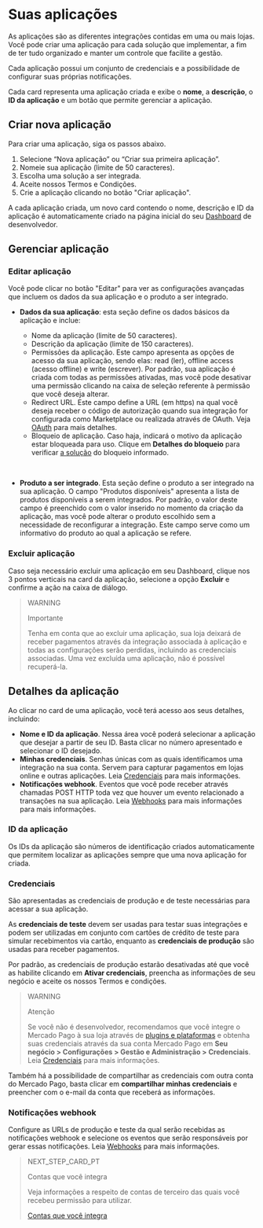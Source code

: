 # Suas aplicações
 
As aplicações são as diferentes integrações contidas em uma ou mais lojas. Você pode criar uma aplicação para cada solução que implementar, a fim de ter tudo organizado e manter um controle que facilite a gestão.
 
Cada aplicação possui um conjunto de credenciais e a possibilidade de configurar suas próprias notificações.
 
Cada card representa uma aplicação criada e exibe o **nome**, a **descrição**, o **ID da aplicação** e um botão que permite gerenciar a aplicação.
 
## Criar nova aplicação
 
Para criar uma aplicação, siga os passos abaixo.
 
1. Selecione “Nova aplicação” ou “Criar sua primeira aplicação”.
2. Nomeie sua aplicação (limite de 50 caracteres).
3. Escolha uma solução a ser integrada.
4. Aceite nossos Termos e Condições.
5. Crie a aplicação clicando no botão "Criar aplicação".
 
A cada aplicação criada, um novo card contendo o nome, descrição e ID da aplicação é automaticamente criado na página inicial do seu [Dashboard](https://www.mercadopago[FAKER][URL][DOMAIN]/developers/dashboard/introduction) de desenvolvedor.

## Gerenciar aplicação
 
### Editar aplicação
Você pode clicar no botão "Editar" para ver as configurações avançadas que incluem os dados da sua aplicação e o produto a ser integrado.
 
* **Dados da sua aplicação**: esta seção define os dados básicos da aplicação e inclue:
 
  * Nome da aplicação (limite de 50 caracteres).
  * Descrição da aplicação (limite de 150 caracteres).
  * Permissões da aplicação. Este campo apresenta as opções de acesso da sua aplicação, sendo elas: read (ler), offline access (acesso offline) e write (escrever). Por padrão, sua aplicação é criada com todas as permissões ativadas, mas você pode desativar uma permissão clicando na caixa de seleção referente à permissão que você deseja alterar.
  * Redirect URL. Este campo define a URL (em https) na qual você deseja receber o código de autorização quando sua integração for configurada como Marketplace ou realizada através de OAuth. Veja [OAuth](https://www.mercadopago[FAKER][URL][DOMAIN]/developers/pt/guides/security/oauth/introduction) para mais detalhes.
  * Bloqueio de aplicação. Caso haja, indicará o motivo da aplicação estar bloqueada para uso. Clique em **Detalhes do bloqueio** para verificar [a solução](https://www.mercadopago[FAKER][URL][DOMAIN]/developers/pt/support/23064) do bloqueio informado.
<br/> 

* **Produto a ser integrado**. Esta seção define o produto a ser integrado na sua aplicação. O campo "Produtos disponíveis" apresenta a lista de produtos disponíveis a serem integrados. Por padrão, o valor deste campo é preenchido com o valor inserido no momento da criação da aplicação, mas você pode alterar o produto escolhido sem a necessidade de reconfigurar a integração. Este campo serve como um informativo do produto ao qual a aplicação se refere.
 
### Excluir aplicação
Caso seja necessário excluir uma aplicação em seu Dashboard, clique nos 3 pontos verticais na card da aplicação, selecione a opção **Excluir** e confirme a ação na caixa de diálogo.
 
> WARNING
>
> Importante
>
> Tenha em conta que ao excluir uma aplicação, sua loja deixará de receber pagamentos através da integração associada à aplicação e todas as configurações serão perdidas, incluindo as credenciais associadas. Uma vez excluída uma aplicação, não é possível recuperá-la.
 
## Detalhes da aplicação
 
Ao clicar no card de uma aplicação, você terá acesso aos seus detalhes, incluindo:
 
* **Nome e ID da aplicação**. Nessa área você poderá selecionar a aplicação que desejar a partir de seu ID. Basta clicar no número apresentado e selecionar o ID desejado.
* **Minhas credenciais**. Senhas únicas com as quais identificamos uma integração na sua conta. Servem para capturar pagamentos em lojas online e outras aplicações. Leia [Credenciais](https://www.mercadopago[FAKER][URL][DOMAIN]/developers/pt/guides/resources/credentials) para mais informações.
* **Notificações webhook**. Eventos que você pode receber através chamadas POST HTTP toda vez que houver um evento relacionado a transações na sua aplicação. Leia [Webhooks](https://www.mercadopago[FAKER][URL][DOMAIN]/developers/pt/guides/notifications/webhooks/webhooks) para mais informações para mais informações.
 
### ID da aplicação
Os IDs da aplicação são números de identificação criados automaticamente que permitem localizar as aplicações sempre que uma nova aplicação for criada.
 
### Credenciais
São apresentadas as credenciais de produção e de teste necessárias para acessar a sua aplicação. 

As **credenciais de teste** devem ser usadas para testar suas integrações e podem ser utilizadas em conjunto com cartões de crédito de teste para simular recebimentos via cartão, enquanto as **credenciais de produção** são usadas para receber pagamentos.
 
Por padrão, as credenciais de produção estarão desativadas até que você as habilite clicando em **Ativar credenciais**, preencha as informações de seu negócio e aceite os nossos Termos e condições.
 
> WARNING
>
> Atenção
>
> Se você não é desenvolvedor, recomendamos que você integre o Mercado Pago à sua loja através de [plugins e plataformas](https://www.mercadopago[FAKER][URL][DOMAIN]/developers/pt/guides/plugins) e obtenha suas credenciais através da sua conta Mercado Pago em **Seu negócio > Configurações > Gestão e Administração > Credenciais**. Leia [Credenciais](https://www.mercadopago[FAKER][URL][DOMAIN]/developers/pt/guides/resources/credentials) para mais informações.
 
Também há a possibilidade de compartilhar as credenciais com outra conta do Mercado Pago, basta clicar em **compartilhar minhas credenciais** e preencher com o e-mail da conta que receberá as informações.
 
### Notificações webhook
Configure as URLs de produção e teste da qual serão recebidas as notificações webhook e selecione os eventos que serão responsáveis por gerar essas notificações. Leia [Webhooks](https://www.mercadopago[FAKER][URL][DOMAIN]/developers/pt/guides/notifications/webhooks/webhooks) para mais informações.

> NEXT_STEP_CARD_PT
>
> Contas que você integra
>
> Veja informações a respeito de contas de terceiro das quais você recebeu permissão para utilizar.
>
> [Contas que você integra](https://www.mercadopago[FAKER][URL][DOMAIN]/developers/pt/guides/resources/dashboard/integration)